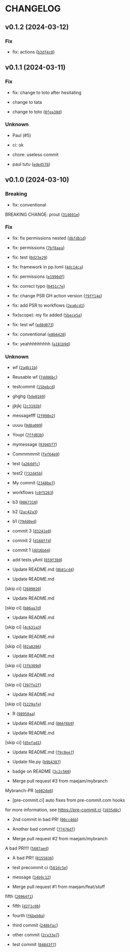 # CHANGELOG



## v0.1.2 (2024-03-12)

### Fix

* fix: actions ([`b3df4c0`](https://github.com/maejam/experiments/commit/b3df4c0668605f4d984770139ebeaafa28fbce7f))


## v0.1.1 (2024-03-11)

### Fix

* fix: change to toto after hesitating

* change to tata

* change to toto ([`0fea38d`](https://github.com/maejam/experiments/commit/0fea38d42f12d6d9a4b0667d62bbe7e3e1363b19))

### Unknown

* Paul (#5)

* ci: ok

* chore: useless commit

* paul tutu ([`ede457b`](https://github.com/maejam/experiments/commit/ede457bcfde9e183707582bfa3d2f0f7a596f911))


## v0.1.0 (2024-03-10)

### Breaking

* fix: conventional

BREAKING CHANGE: prout ([`314691e`](https://github.com/maejam/experiments/commit/314691e81473aa3512b6e4e14f92f13fe1cc326f))

### Fix

* fix: fix permissions nested ([`dbfdb1d`](https://github.com/maejam/experiments/commit/dbfdb1d61f33c341d4066383a1d3e281479779b7))

* fix: permissions ([`7bf8aea`](https://github.com/maejam/experiments/commit/7bf8aea9b7ac2381799cf5209d737f213ee1b660))

* fix: test ([`0d23e29`](https://github.com/maejam/experiments/commit/0d23e297e940eb33d84fec9e758830273b34e355))

* fix: framework in pp.toml ([`4dc14ca`](https://github.com/maejam/experiments/commit/4dc14caac93f727bd28957aa0746c3605a313643))

* fix: permissions ([`e1990df`](https://github.com/maejam/experiments/commit/e1990dfcc602f2457aadcada64b20ddf33cf346d))

* fix: correct typo ([`0451c7e`](https://github.com/maejam/experiments/commit/0451c7eb34204d9644575d7e5c4330f6fec55069))

* fix: change PSR GH action version ([`f9ff14e`](https://github.com/maejam/experiments/commit/f9ff14ef81a104f263b7900ec134fd998e4b2bf3))

* fix: add PSR to workflows ([`2ea6cd1`](https://github.com/maejam/experiments/commit/2ea6cd1f62c5afe64738f3ba00fd7f21cce3785d))

* fix(scope): my fix added ([`5bece5a`](https://github.com/maejam/experiments/commit/5bece5aee3cf56110760b878856ce97f79848bbf))

* fix: test wf ([`ed8d073`](https://github.com/maejam/experiments/commit/ed8d07304a6c9df166a01d61a43d38b214ec6a45))

* fix: conventional ([`e8b6428`](https://github.com/maejam/experiments/commit/e8b6428979085e0485eb182f0b8982e23f8c7ac3))

* fix: yeahhhhhhhhh ([`a181b9d`](https://github.com/maejam/experiments/commit/a181b9ddeed42c87c31432db63dff629f1af485f))

### Unknown

* wf ([`2a4b11b`](https://github.com/maejam/experiments/commit/2a4b11bcdd5843e952d3fb3107c1528b46be760f))

* Reusable wf ([`7dd06bc`](https://github.com/maejam/experiments/commit/7dd06bc9875f630166dc20b7d15e59e3293c50d2))

* testcommit ([`15bebcd`](https://github.com/maejam/experiments/commit/15bebcd490f6c64bb191ce6545bce1b6f22f7c0e))

* ghghg ([`5de8169`](https://github.com/maejam/experiments/commit/5de81695c731fb121f64166f656626c3179ea41d))

* jjkjkj ([`2c3192b`](https://github.com/maejam/experiments/commit/2c3192b223d03ba26d665ed9c48bbbd54f4cf64c))

* messagefff ([`2f090e2`](https://github.com/maejam/experiments/commit/2f090e2d89cd95b0409fe3b711e7df5388eada02))

* uuuu ([`9d8a009`](https://github.com/maejam/experiments/commit/9d8a0095a8223a49bb5945899f358f77f4dfad0c))

* Youpi ([`7ffd03b`](https://github.com/maejam/experiments/commit/7ffd03bcf34a5600612663219307b72c82aaebfd))

* mymessage ([`93945f7`](https://github.com/maejam/experiments/commit/93945f7775d6e83a81ba8c53d24485ab57d73f22))

* Commmmmit ([`fef64e9`](https://github.com/maejam/experiments/commit/fef64e9b9a4a328c6db6d9d6764e135657d33739))

* test ([`a26ddfc`](https://github.com/maejam/experiments/commit/a26ddfc0f0ed8ba9e034e82f68863bba383137b3))

* test2 ([`732d45b`](https://github.com/maejam/experiments/commit/732d45b8ff9f7d305c60248260932c6ff1031816))

* My commit ([`2348be7`](https://github.com/maejam/experiments/commit/2348be765c60a78ff68bff72b12b25eb00729b31))

* workflows ([`c0f5263`](https://github.com/maejam/experiments/commit/c0f5263170cbd66d9c8a7ba4e80c4892d84e5862))

* b3 ([`0867310`](https://github.com/maejam/experiments/commit/08673106682fd7eae7485463d42bdecbf558a262))

* b2 ([`2ac42a3`](https://github.com/maejam/experiments/commit/2ac42a3c75909c59cafc5798c3c2d3c567da117c))

* b1 ([`79dd0ed`](https://github.com/maejam/experiments/commit/79dd0edea6586a25bd8ba8f1079bd20ef4fd5845))

* commit 3 ([`d3241e0`](https://github.com/maejam/experiments/commit/d3241e021a14221ec4990b9c73331fa66be6aa1a))

* commit 2 ([`d168ff4`](https://github.com/maejam/experiments/commit/d168ff4cc6c8779b4003425c522dcda24108fe87))

* commit 1 ([`dd16b64`](https://github.com/maejam/experiments/commit/dd16b648466ed5ea9457c0800bb0ad4dda5c3dad))

* add tests.yAml ([`659f3b9`](https://github.com/maejam/experiments/commit/659f3b90853424d77108917b96f1c3a4abaf7ade))

* Update README.md ([`8b81cd4`](https://github.com/maejam/experiments/commit/8b81cd4775a02c7370055cf915d12810b04fc759))

* Update README.md

[skip ci] ([`2689020`](https://github.com/maejam/experiments/commit/2689020c7d016353bc80e60599479368ec16e457))

* Update README.md

[skip ci] ([`b86aa7d`](https://github.com/maejam/experiments/commit/b86aa7d113892fe98218e39515c057ecf07d0a4e))

* Update README.md

[skip ci] ([`4c631a3`](https://github.com/maejam/experiments/commit/4c631a395dff3895f10d60f747a6af4ba5127f1f))

* Update README.md

[skip ci] ([`02a8286`](https://github.com/maejam/experiments/commit/02a82860e97bf697496186225d383e85bd86bfee))

* Update README.md

[skip ci] ([`3fb309d`](https://github.com/maejam/experiments/commit/3fb309da839ad6b27d8e0a19a91e4213233ba5a9))

* Update README.md

[skip ci] ([`397fe2f`](https://github.com/maejam/experiments/commit/397fe2fe98b2771191c88fdf52543362defc3f50))

* Update README.md

[skip ci] ([`5229afe`](https://github.com/maejam/experiments/commit/5229afe3aede7006bb952be073dfc92383a5f0c7))

* R ([`98950aa`](https://github.com/maejam/experiments/commit/98950aa3941580eb94a232be5f87f2c9e3b42abe))

* Update README.md ([`066f6b9`](https://github.com/maejam/experiments/commit/066f6b96058179c27b5cdde480df8581decd659e))

* Update README.md

[skip ci] ([`d5efad1`](https://github.com/maejam/experiments/commit/d5efad10e64a5484ac472419dfba3100e7a372a9))

* Update README.md ([`f9c0ee7`](https://github.com/maejam/experiments/commit/f9c0ee74ac5d2f76ff008ccb1624e399136d087c))

* Update file.py ([`b9b4387`](https://github.com/maejam/experiments/commit/b9b438788bf1dfb0a5ee1f920771bfba37bad22c))

* badge on README ([`3c2c560`](https://github.com/maejam/experiments/commit/3c2c5609d5a7d018210c90338b34e7c12449fe03))

* Merge pull request #3 from maejam/mybranch

Mybranch-PR ([`e082de8`](https://github.com/maejam/experiments/commit/e082de82758a0ce0b5693d30d1a02652d0b2ebad))

* [pre-commit.ci] auto fixes from pre-commit.com hooks

for more information, see https://pre-commit.ci ([`1035d0c`](https://github.com/maejam/experiments/commit/1035d0cfff7488081dc49f9ec2797d91d5602a12))

* 2nd commit in bad PR! ([`00cc46b`](https://github.com/maejam/experiments/commit/00cc46bd789a482b6c423f6e65f5b573a66145a0))

* Another bad commit! ([`77476df`](https://github.com/maejam/experiments/commit/77476dfc47a6a4f4c81252d6f3bc91863a96c97c))

* Merge pull request #2 from maejam/mybranch

A bad PR!!!! ([`5607aed`](https://github.com/maejam/experiments/commit/5607aed077c7a01982ae601ff592283befd888e7))

* A bad PR!! ([`0155836`](https://github.com/maejam/experiments/commit/0155836f3e7209b653a0e39d7d1b8d35f8f85cbc))

* test precommit ci ([`581dc5e`](https://github.com/maejam/experiments/commit/581dc5e1bb59ca0cadce0de96024c0021ca666b3))

* message ([`14b9c12`](https://github.com/maejam/experiments/commit/14b9c12c2f58e6d62c11e6e5feeafedfcbdf9c94))

* Merge pull request #1 from maejam/feat/stuff

fifth ([`20964f1`](https://github.com/maejam/experiments/commit/20964f10b67a81a94543cf88a0b686eadd343242))

* fifth ([`d2f1c0b`](https://github.com/maejam/experiments/commit/d2f1c0b403195218ae7b0c11fa2e2a90580d4349))

* fourth ([`f6beb0a`](https://github.com/maejam/experiments/commit/f6beb0aeb0eba82733232d2000005cca872bdefa))

* third commit ([`248bfac`](https://github.com/maejam/experiments/commit/248bfac65193bcdc57ed18432d35d51bb88b99a4))

* other commit ([`2ce33e7`](https://github.com/maejam/experiments/commit/2ce33e723956f55f685995b8ad1927ad68d83148))

* test commit ([`048d3f7`](https://github.com/maejam/experiments/commit/048d3f7ef16a70ca4074d8fe148a837beeca3bd4))
